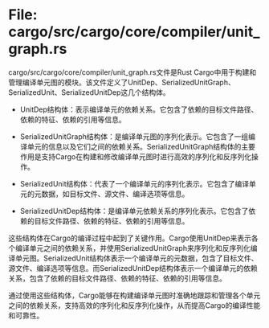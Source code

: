 # File: cargo/src/cargo/core/compiler/unit_graph.rs

cargo/src/cargo/core/compiler/unit_graph.rs文件是Rust Cargo中用于构建和管理编译单元图的模块。该文件定义了UnitDep、SerializedUnitGraph、SerializedUnit、SerializedUnitDep这几个结构体。

- UnitDep结构体：表示编译单元的依赖关系。它包含了依赖的目标文件路径、依赖的特征、依赖的引用等信息。

- SerializedUnitGraph结构体：是编译单元图的序列化表示。它包含了一组编译单元的信息以及它们之间的依赖关系。SerializedUnitGraph结构体的主要作用是支持Cargo在构建和修改编译单元图时进行高效的序列化和反序列化操作。

- SerializedUnit结构体：代表了一个编译单元的序列化表示。它包含了编译单元的元数据，如目标文件、源文件、编译选项等信息。

- SerializedUnitDep结构体：是编译单元依赖关系的序列化表示。它包含了依赖的目标文件路径、依赖的特征、依赖的引用等信息。

这些结构体在Cargo的编译过程中起到了关键作用。Cargo使用UnitDep来表示各个编译单元之间的依赖关系，并使用SerializedUnitGraph来序列化和反序列化编译单元图。SerializedUnit结构体表示一个编译单元的元数据，包含了目标文件、源文件、编译选项等信息。而SerializedUnitDep结构体表示一个编译单元的依赖关系，包含了依赖的目标文件路径、依赖的特征、依赖的引用等信息。

通过使用这些结构体，Cargo能够在构建编译单元图时准确地跟踪和管理各个单元之间的依赖关系，支持高效的序列化和反序列化操作，从而提高Cargo的编译性能和可靠性。

